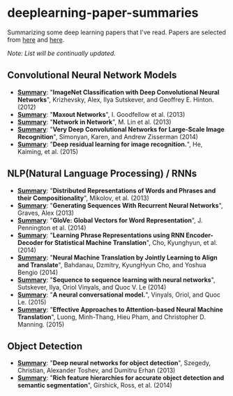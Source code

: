 # deeplearning-paper-summaries
Summarizing some deep learning papers that I've read. Papers are selected from [here](https://github.com/floodsung/Deep-Learning-Papers-Reading-Roadmap) and [here](https://github.com/terryum/awesome-deep-learning-papers).

*Note: List will be continually updated.*

## Convolutional Neural Network Models

- [**Summary**](https://github.com/sviswana/deeplearning-paper-summaries/blob/master/ImageNetClassification.md): "**ImageNet Classification with Deep Convolutional Neural Networks**", Krizhevsky, Alex, Ilya Sutskever, and Geoffrey E. Hinton. (2012)
- [**Summary**](https://github.com/sviswana/deeplearning-paper-summaries/blob/master/MaxoutNetworks.md): "**Maxout Networks**", I. Goodfellow et al. (2013)
- [**Summary**](https://github.com/sviswana/deeplearning-paper-summaries/blob/master/NetworkInNetwork.md): "**Network in Network**", M. Lin et al. (2013)
- [**Summary**](https://github.com/sviswana/deeplearning-paper-summaries/blob/master/VeryDeepConvolutionalNetworks.md): "**Very Deep Convolutional Networks for Large-Scale Image Recognition**", Simonyan, Karen, and Andrew Zisserman (2014)
- [**Summary**](https://github.com/sviswana/deeplearning-paper-summaries/blob/master/DeepResidualLearning.md): "**Deep residual learning for image recognition.**", He, Kaiming, et al. (2015)

## NLP(Natural Language Processing) / RNNs 

- [**Summary**](https://github.com/sviswana/deeplearning-paper-summaries/blob/master/DistributedRepresentationsWords.md): "**Distributed Representations of Words and Phrases and their Compositionality**", Mikolov, et al. (2013)
- [**Summary**](https://github.com/sviswana/deeplearning-paper-summaries/blob/master/RNNSequences.md): "**Generating Sequences With Recurrent Neural Networks**", Graves, Alex (2013)
- [**Summary**](https://github.com/sviswana/deeplearning-paper-summaries/blob/master/GloVE.md): "**GloVe: Global Vectors for Word Representation**", J. Pennington et al. (2014)
- [**Summary**](https://github.com/sviswana/deeplearning-paper-summaries/blob/master/LearningPhases-RNNEncoder-Decoder.md): "**Learning Phrase Representations using RNN Encoder-Decoder for Statistical Machine Translation**", Cho, Kyunghyun, et al. (2014)
- [**Summary**](https://github.com/sviswana/deeplearning-paper-summaries/blob/master/NeuralMachineTranslationJointlyAlign.md): "**Neural Machine Translation by Jointly Learning to Align and Translate**", Bahdanau, Dzmitry, KyungHyun Cho, and Yoshua Bengio (2014)
- [**Summary**](https://github.com/sviswana/deeplearning-paper-summaries/blob/master/SequenceToSequence.md): "**Sequence to sequence learning with neural networks**", Sutskever, Ilya, Oriol Vinyals, and Quoc V. Le (2014)
- [**Summary**](https://github.com/sviswana/deeplearning-paper-summaries/blob/master/NeuralConversationalModel.md): "**A neural conversational model.**", Vinyals, Oriol, and Quoc Le. (2015)
- [**Summary**](https://github.com/sviswana/deeplearning-paper-summaries/blob/master/EffectiveApproachAttentionBased.md): "**Effective Approaches to Attention-based Neural Machine Translation**", Luong, Minh-Thang, Hieu Pham, and Christopher D. Manning. (2015)

## Object Detection 
- [**Summary**](https://github.com/sviswana/deeplearning-paper-summaries/blob/master/DeepNeuralNetworksObjectDetection.md): "**Deep neural networks for object detection**", Szegedy, Christian, Alexander Toshev, and Dumitru Erhan (2013)
- [**Summary**](https://github.com/sviswana/deeplearning-paper-summaries/blob/master/RichFeatureHierarchiesAccuracy.md): "**Rich feature hierarchies for accurate object detection and semantic segmentation**", Girshick, Ross, et al. (2014)


